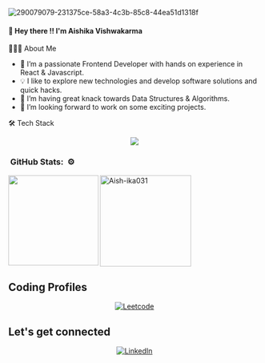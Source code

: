 
<!--![Code](https://github.com/Aish-ika031/Aish-ika031/assets/100345686/4e213e86-3032-4bf2-9d48-bd479caddb46)-->
<!--![219923809-b86dc415-a0c2-4a38-bc88-ad6cf06395a8](https://github.com/Aish-ika031/Aish-ika031/assets/100345686/94918213-f045-4fa1-a58b-be7499ec3682)-->
![290079079-231375ce-58a3-4c3b-85c8-44ea51d1318f](https://github.com/Aish-ika031/Aish-ika031/assets/100345686/e521451c-5465-4973-8aa7-65bec8ffec75)

#### 👋 Hey there !! I'm Aishika Vishwakarma

👨🏻‍💻 About Me

- 🔭 I’m a passionate Frontend Developer with hands on experience in React & Javascript.
- 💡 I like to explore new technologies and develop software solutions and quick hacks.
- 🌱 I’m having great knack towards Data Structures & Algorithms.
- 👯 I’m looking forward to work on some exciting projects.

🛠  Tech Stack

<p align="center">
  <a href="https://skillicons.dev">
    <img src="https://skillicons.dev/icons?i=html,css,react,js,py,java,linux,git,c,mysql,opencv,vscode" />
  </a>
</p>

<h3> &nbsp;GitHub Stats:&nbsp; ⚙️</h3>
<img height="180em" align="left" src="https://github-readme-stats-eight-theta.vercel.app/api/top-langs/?username=Aish-ika031&layout=compact&langs_count=8&theme=algolia"/><img height="182em" align="center" src=https://github-readme-stats.vercel.app/api?username=Aish-ika031&show_icons=true&layout=compact&langs_count=8&theme=algolia alt=Aish-ika031 />

<div>
<span> <h2>Coding Profiles </h2>
<p align = "center">
<a  href="https://leetcode.com/aishika_vishwakarma/" target="_blank"><img alt="Leetcode" src="https://img.shields.io/badge/-LeetCode-FFA116?style=for-the-badge&logo=LeetCode&logoColor=black" /></a>
</p>

<div>
<p align = "center">
  <span> <h2>Let's get connected</h2>
    <p align = "center">
<a  href="https://www.linkedin.com/in/aishika-43420b1ba/" target="_blank"><img alt="LinkedIn" src="https://img.shields.io/badge/linkedin%20-%230077B5.svg?&style=for-the-badge&logo=linkedin&logoColor=white" /></a>
    </p>
  </span>
